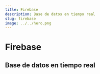 ```yaml
---
title: Firebase
description: Base de datos en tiempo real
slug: firebase
image: ../../hero.png
---
```

# Firebase

## Base de datos en tiempo real